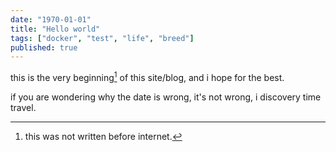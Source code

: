 ```yaml
---
date: "1970-01-01"
title: "Hello world"
tags: ["docker", "test", "life", "breed"]
published: true
---
```


this is the very beginning[^1] of this site/blog, and i hope for the best.



























	


if you are wondering why the date is wrong, it's not wrong, i discovery time travel.

[^1]: this was not written before internet.
